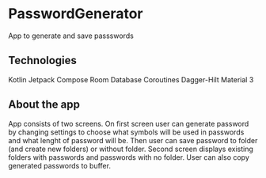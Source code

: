 # PasswordGenerator
App to generate and save passswords

## Technologies
Kotlin
Jetpack Compose
Room Database
Coroutines
Dagger-Hilt
Material 3

## About the app
App consists of two screens. On first screen user can generate password by changing settings to choose what symbols will be used in passwords and what lenght of password will be. Then user can save password to folder (and create new folders) or without folder. 
Second screen displays existing folders with passwords and passwords with no folder. User can also copy generated passwords to buffer.

